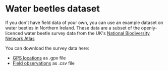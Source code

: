 # Water beetles dataset

If you don't have field data of your own, you can use an example dataset on water beetles in Northern Ireland.  These data are a subset of the openly-licenced water beetle survey data from the UK's [National Biodiversity Network Atlas](https://registry.nbnatlas.org/public/showDataResource/dr686)

You can download the survey data here:
- [GPS locations](https://github.com/verdantlearn/gis-refresher-gps-field-obs/blob/master/datasets/waterbeetles_wpts.gpx) as .gpx file
- [Field observations](https://github.com/verdantlearn/gis-refresher-gps-field-obs/blob/master/datasets/waterbeetles_fieldobs.csv) as .csv file
